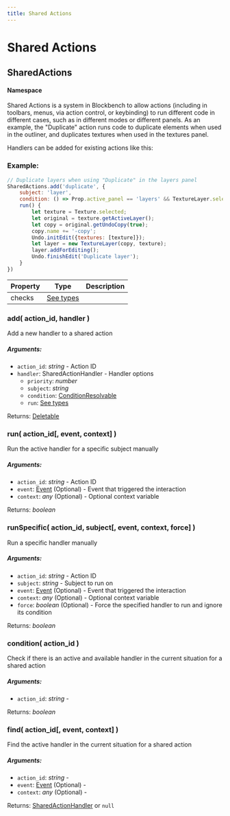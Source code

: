 ```yaml
---
title: Shared Actions
---
```


# Shared Actions
## SharedActions
#### Namespace

Shared Actions is a system in Blockbench to allow actions (including in toolbars, menus, via action control, or keybinding) to run different code in different cases, such as in different modes or different panels.
As an example, the "Duplicate" action runs code to duplicate elements when used in the outliner, and duplicates textures when used in the textures panel.


Handlers can be added for existing actions like this:

### Example:



```javascript
// Duplicate layers when using "Duplicate" in the layers panel
SharedActions.add('duplicate', {
	subject: 'layer',
	condition: () => Prop.active_panel == 'layers' && TextureLayer.selected,
	run() {
		let texture = Texture.selected;
		let original = texture.getActiveLayer();
		let copy = original.getUndoCopy(true);
		copy.name += '-copy';
		Undo.initEdit({textures: [texture]});
		let layer = new TextureLayer(copy, texture);
		layer.addForEditing();
		Undo.finishEdit('Duplicate layer');
	}
})
```

| Property | Type | Description |
| -------- | ---- | ----------- |
| checks | [See types](https://github.com/JannisX11/blockbench-types/blob/7f54313/types/shared_actions.d.ts#L30) |  |

### add( action_id, handler )
Add a new handler to a shared action

##### Arguments:
* `action_id`: *string* - Action ID
* `handler`: SharedActionHandler - Handler options
	* `priority`: *number*
	* `subject`: *string*
	* `condition`: [ConditionResolvable](https://github.com/JannisX11/blockbench-types/blob/main/types/util.d.ts#L1)
	* `run`: [See types](https://github.com/JannisX11/blockbench-types/blob/7f54313/types/shared_actions.d.ts#L84)

Returns: [Deletable](misc#deletable)

### run( action_id[, event, context] )
Run the active handler for a specific subject manually

##### Arguments:
* `action_id`: *string* - Action ID
* `event`: [Event](https://developer.mozilla.org/en-US/docs/Web/API/Event) (Optional) - Event that triggered the interaction
* `context`: *any* (Optional) - Optional context variable

Returns: *boolean*

### runSpecific( action_id, subject[, event, context, force] )
Run a specific handler manually

##### Arguments:
* `action_id`: *string* - Action ID
* `subject`: *string* - Subject to run on
* `event`: [Event](https://developer.mozilla.org/en-US/docs/Web/API/Event) (Optional) - Event that triggered the interaction
* `context`: *any* (Optional) - Optional context variable
* `force`: *boolean* (Optional) - Force the specified handler to run and ignore its condition

Returns: *boolean*

### condition( action_id )
Check if there is an active and available handler in the current situation for a shared action

##### Arguments:
* `action_id`: *string* -

Returns: *boolean*

### find( action_id[, event, context] )
Find the active handler in the current situation for a shared action

##### Arguments:
* `action_id`: *string* -
* `event`: [Event](https://developer.mozilla.org/en-US/docs/Web/API/Event) (Optional) -
* `context`: *any* (Optional) -

Returns: [SharedActionHandler](https://github.com/JannisX11/blockbench-types/blob/7f54313/types/shared_actions.d.ts#L80) or `null`

